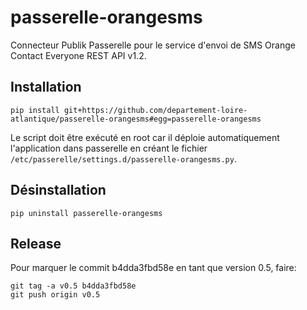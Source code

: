 # passerelle-orangesms

Connecteur Publik Passerelle pour le service d'envoi de SMS Orange Contact Everyone REST API v1.2.

## Installation

```
pip install git+https://github.com/departement-loire-atlantique/passerelle-orangesms#egg=passerelle-orangesms
```

Le script doit être exécuté en root car il déploie automatiquement l'application dans passerelle en créant le fichier
`/etc/passerelle/settings.d/passerelle-orangesms.py`.

## Désinstallation

```
pip uninstall passerelle-orangesms
```

## Release

Pour marquer le commit b4dda3fbd58e en tant que version 0.5, faire:

```
git tag -a v0.5 b4dda3fbd58e
git push origin v0.5
```
